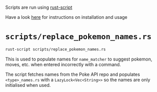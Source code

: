 Scripts are run using [rust-script](https://rust-script.org/)

Have a look [here](https://rust-script.org/#installation) for instructions on installation and usage

# `scripts/replace_pokemon_names.rs`
```sh
rust-script scripts/replace_pokemon_names.rs
```

This is used to populate names for `name_matcher` to suggest pokemon, moves, etc. when entered incorrectly with a command.

The script fetches names from the Poke API repo and populates `<type>_names.rs` with a `LazyLock<Vec<String>>` so the names are only initialised when used.
